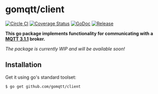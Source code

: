 # gomqtt/client

[![Circle CI](https://img.shields.io/circleci/project/gomqtt/client.svg)](https://circleci.com/gh/gomqtt/client)
[![Coverage Status](https://coveralls.io/repos/gomqtt/client/badge.svg?branch=master&service=github)](https://coveralls.io/github/gomqtt/client?branch=master)
[![GoDoc](https://godoc.org/github.com/gomqtt/client?status.svg)](http://godoc.org/github.com/gomqtt/client)
[![Release](https://img.shields.io/github/release/gomqtt/client.svg)](https://github.com/gomqtt/client/releases)

**This go package implements functionality for communicating with a [MQTT 3.1.1](http://docs.oasis-open.org/mqtt/mqtt/v3.1.1/) broker.**

_The package is currently WIP and will be available soon!_

## Installation

Get it using go's standard toolset:

```bash
$ go get github.com/gomqtt/client
```
